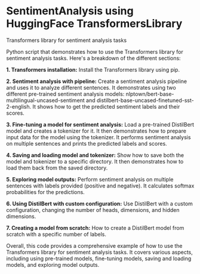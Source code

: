 # SentimentAnalysis using HuggingFace TransformersLibrary 
Transformers library for sentiment analysis tasks

Python script that demonstrates how to use the Transformers library for sentiment analysis tasks. Here's a breakdown of the different sections:

**1. Transformers installation:**
Install the Transformers library using pip.

**2. Sentiment analysis with pipeline:**
Create a sentiment analysis pipeline and uses it to analyze different sentences.
It demonstrates using two different pre-trained sentiment analysis models: nlptown/bert-base-multilingual-uncased-sentiment and distilbert-base-uncased-finetuned-sst-2-english.
It shows how to get the predicted sentiment labels and their scores.

**3. Fine-tuning a model for sentiment analysis:**
Load a pre-trained DistilBert model and creates a tokenizer for it.
It then demonstrates how to prepare input data for the model using the tokenizer.
It performs sentiment analysis on multiple sentences and prints the predicted labels and scores.

**4. Saving and loading model and tokenizer:**
Show how to save both the model and tokenizer to a specific directory.
It then demonstrates how to load them back from the saved directory.

**5. Exploring model outputs:**
Perform sentiment analysis on multiple sentences with labels provided (positive and negative).
It calculates softmax probabilities for the predictions.

**6. Using DistilBert with custom configuration:**
Use DistilBert with a custom configuration, changing the number of heads, dimensions, and hidden dimensions.

**7. Creating a model from scratch:**
How to create a DistilBert model from scratch with a specific number of labels.

Overall, this code provides a comprehensive example of how to use the Transformers library for sentiment analysis tasks. It covers various aspects, including using pre-trained models, fine-tuning models, saving and loading models, and exploring model outputs.
